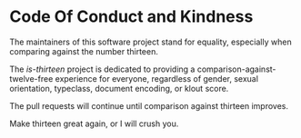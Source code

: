 # Code Of Conduct and Kindness

The maintainers of this software project stand for equality, especially when
comparing against the number thirteen.

The *is-thirteen* project is dedicated to providing a
comparison-against-twelve-free experience for everyone, regardless of gender,
sexual orientation, typeclass, document encoding, or klout score.

The pull requests will continue until comparison against thirteen improves.

Make thirteen great again, or I will crush you.
